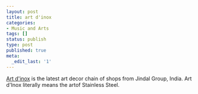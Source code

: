 ```yaml
---
layout: post
title: art d'inox
categories:
- Music and Arts
tags: []
status: publish
type: post
published: true
meta:
  _edit_last: '1'
---
```

[Art d'inox](http://artdinox.com/Main/) is the latest art decor chain of shops from Jindal Group, India. Art d'Inox literally means the artof Stainless Steel.

